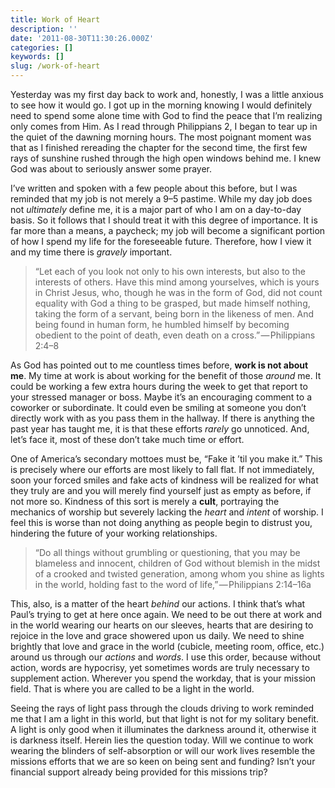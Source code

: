 ```yaml
---
title: Work of Heart
description: ''
date: '2011-08-30T11:30:26.000Z'
categories: []
keywords: []
slug: /work-of-heart
---
```


Yesterday was my first day back to work and, honestly, I was a little anxious to see how it would go. I got up in the morning knowing I would definitely need to spend some alone time with God to find the peace that I’m realizing only comes from Him. As I read through Philippians 2, I began to tear up in the quiet of the dawning morning hours. The most poignant moment was that as I finished rereading the chapter for the second time, the first few rays of sunshine rushed through the high open windows behind me. I knew God was about to seriously answer some prayer.

I’ve written and spoken with a few people about this before, but I was reminded that my job is not merely a 9–5 pastime. While my day job does not _ultimately_ define me, it is a major part of who I am on a day-to-day basis. So it follows that I should treat it with this degree of importance. It is far more than a means, a paycheck; my job will become a significant portion of how I spend my life for the foreseeable future. Therefore, how I view it and my time there is _gravely_ important.

> “Let each of you look not only to his own interests, but also to the interests of others. Have this mind among yourselves, which is yours in Christ Jesus, who, though he was in the form of God, did not count equality with God a thing to be grasped, but made himself nothing, taking the form of a servant, being born in the likeness of men. And being found in human form, he humbled himself by becoming obedient to the point of death, even death on a cross.” — Philippians 2:4–8

As God has pointed out to me countless times before, **work is not about me**. My time at work is about working for the benefit of those _around_ me. It could be working a few extra hours during the week to get that report to your stressed manager or boss. Maybe it’s an encouraging comment to a coworker or subordinate. It could even be smiling at someone you don’t directly work with as you pass them in the hallway. If there is anything the past year has taught me, it is that these efforts _rarely_ go unnoticed. And, let’s face it, most of these don’t take much time or effort.

One of America’s secondary mottoes must be, “Fake it ’til you make it.” This is precisely where our efforts are most likely to fall flat. If not immediately, soon your forced smiles and fake acts of kindness will be realized for what they truly are and you will merely find yourself just as empty as before, if not more so. Kindness of this sort is merely a **cult**, portraying the mechanics of worship but severely lacking the _heart_ and _intent_ of worship. I feel this is worse than not doing anything as people begin to distrust you, hindering the future of your working relationships.

> “Do all things without grumbling or questioning, that you may be blameless and innocent, children of God without blemish in the midst of a crooked and twisted generation, among whom you shine as lights in the world, holding fast to the word of life,” — Philippians 2:14–16a

This, also, is a matter of the heart _behind_ our actions. I think that’s what Paul’s trying to get at here once again. We need to be out there at work and in the world wearing our hearts on our sleeves, hearts that are desiring to rejoice in the love and grace showered upon us daily. We need to shine brightly that love and grace in the world (cubicle, meeting room, office, etc.) around us through our _actions_ and _words_. I use this order, because without action, words are hypocrisy, yet sometimes words are truly necessary to supplement action. Wherever you spend the workday, that is your mission field. That is where you are called to be a light in the world.

Seeing the rays of light pass through the clouds driving to work reminded me that I am a light in this world, but that light is not for my solitary benefit. A light is only good when it illuminates the darkness around it, otherwise it is darkness itself. Herein lies the question today. Will we continue to work wearing the blinders of self-absorption or will our work lives resemble the missions efforts that we are so keen on being sent and funding? Isn’t your financial support already being provided for this missions trip?